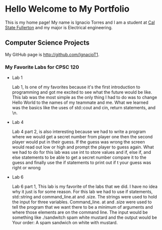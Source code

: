 # Hello Welcome to My Portfolio

This is my home page! My name is Ignacio Torres and I am a student at [Cal State Fullerton](http://www.fullerton.edu/) and my major is Electrical engineering.

## Computer Science Projects

My GitHub page is http://github.com/IgnacioT1.

### My Favorite Labs for CPSC 120

* Lab 1

    Lab 1, Is one of my favorites because it's the first introduction to programming and got me excited to see what the future would be like. This lab was the most simple as the only thing I had to do was to change Hello World to the names of my teammate and me. What we learned was the basics like the uses of std::cout and cin, return statements, and \n.
* Lab 4
    
    Lab 4 part 2, is also interesting because we had to write a program where we would get a secret number from player one then the second player would put in their guess. If the guess was wrong the screen would read out low or high and prompt the player to guess again. What we had to do for this lab was use int to store values and if, else if, and else statements to be able to get a secret number compare it to the guess and finally use the if statements to print out if t your guess was right or wrong
* Lab 6
   
    Lab 6 part 1, This lab is my favorite of the labs that we did. I have no idea why it just is for some reason. For this lab we had to use if statements, std::string and command_line.at and .size. The strings were used to hold the input for three variables. Command_line. at and .size were used to tell the program that we want there to be a minimum of arguments and where those elements are on the command line. The input would be something like ./sandwitch spam white mustard and the output would be Your order: A spam sandwich on white with mustard.